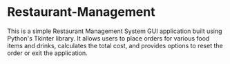 # Restaurant-Management
This is a simple Restaurant Management System GUI application built using Python's Tkinter library. It allows users to place orders for various food items and drinks, calculates the total cost, and provides options to reset the order or exit the application.
